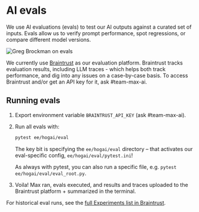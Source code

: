 # AI evals

We use AI evaluations (evals) to test our AI outputs against a curated set of inputs. Evals allow us to verify prompt performance, spot regressions, or compare different model versions.

![Greg Brockman on evals](https://res.cloudinary.com/dwxrm0iul/image/upload/v1731538464/tweet-1733553161884127435_2_cpectu.png)

We currently use [Braintrust](https://braintrust.dev) as our evaluation platform. Braintrust tracks evaluation results, including LLM traces - which helps both track performance, and dig into any issues on a case-by-case basis. To access Braintrust and/or get an API key for it, ask #team-max-ai.

## Running evals

1. Export environment variable `BRAINTRUST_API_KEY` (ask #team-max-ai).
2. Run all evals with:

    ```bash
    pytest ee/hogai/eval
    ```

    The key bit is specifying the `ee/hogai/eval` directory – that activates our eval-specific config, `ee/hogai/eval/pytest.ini`!
    
    As always with pytest, you can also run a specific file, e.g. `pytest ee/hogai/eval/eval_root.py`.

3. Voila! Max ran, evals executed, and results and traces uploaded to the Braintrust platform + summarized in the terminal.

For historical eval runs, see the [full Experiments list in Braintrust](https://www.braintrust.dev/app/PostHog/p/Max%20AI/experiments).

